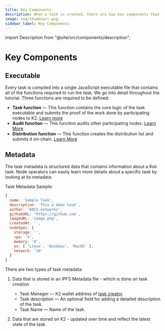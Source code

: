 ```yaml
---
title: Key Components
description: When a task is created, there are two key components that must be uploaded to the Koii Network to initiate the task.
image: img/thumbnail.png
sidebar_label: Key Components
---
```


import Description from "@site/src/components/description";

# Key Components

<Description
  text="When a task is created, there are two key components that must be uploaded to
  the Koii Network to initiate the task."
/>

## Executable

Every task is compiled into a single JavaScript executable file that contains all of the functions required to run the task. We go into detail throughout the tutorial. Three functions are required to be defined:

- **Task function** — This function contains the core logic of the task executable and submits the proof of the work done by participating nodes to K2. [Learn more](./key-components)
- **Audit function** — This function audits other participating nodes. [Learn More](../task-development-guide/executable-structure/validate-node)
- **Distribution function** — This function creates the distribution list and submits it on-chain. [Learn More](./key-components)

## Metadata

The task metadata is structured data that contains information about a Koii task. Node operators can easily learn more details about a specific task by looking at its metadata.&#x20;

Task Metadata Sample:

```javascript
{
  name: 'Sample Task',
  description: 'This a demo task',
  author: 'KOII-networks',
  githubURL: 'https://github.com',
  imageURL: 'image.png',
  createdAt: '',
  nodeSpec: {
    storage: '',
    cpu: '4',
    memory: '8',
    os: [ 'Linux', 'Windows', 'MacOS' ],
    network: '20'
  }
}
```

There are two types of task metadata:

1. Data that is stored in an IPFS Metadata file - which is done on task creation

   - Task Manager — K2 wallet address of [task creator](../../koii-software-toolkit-sdk/using-the-cli.md#create-a-koii-wallet).
   - Task description — An optional field for adding a detailed description of the task.
   - Task Name — Name of the task.

2. Data that are stored on K2 - updated over time and reflect the latest state of the task
